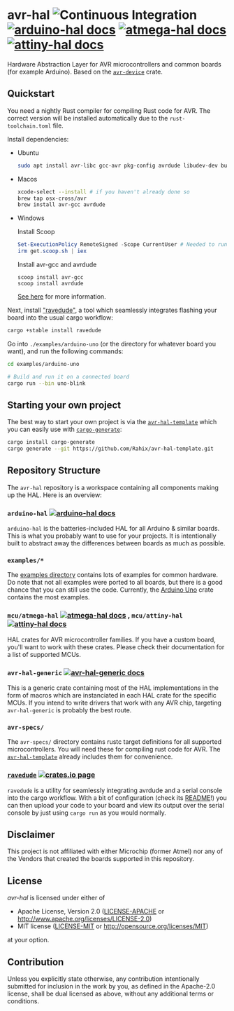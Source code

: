 avr-hal ![Continuous Integration](https://github.com/Rahix/avr-hal/workflows/Continuous%20Integration/badge.svg) [![arduino-hal docs](https://img.shields.io/badge/docs-arduino--hal-4d76ae)][arduino-hal docs] [![atmega-hal docs](https://img.shields.io/badge/docs-atmega--hal-4d76ae)][atmega-hal docs] [![attiny-hal docs](https://img.shields.io/badge/docs-attiny--hal-4d76ae)][attiny-hal docs]
=======
Hardware Abstraction Layer for AVR microcontrollers and common boards (for example Arduino).  Based on the [`avr-device`](https://github.com/Rahix/avr-device) crate.

## Quickstart
You need a nightly Rust compiler for compiling Rust code for AVR.  The correct version will be installed automatically due to the `rust-toolchain.toml` file.

Install dependencies:

- Ubuntu
  ```bash
  sudo apt install avr-libc gcc-avr pkg-config avrdude libudev-dev build-essential
  ```
- Macos  
  ```bash
  xcode-select --install # if you haven't already done so
  brew tap osx-cross/avr
  brew install avr-gcc avrdude
  ```
- Windows

  Install Scoop
  ```PowerShell
  Set-ExecutionPolicy RemoteSigned -Scope CurrentUser # Needed to run a remote script the first time
  irm get.scoop.sh | iex
  ```
  Install avr-gcc and avrdude
  ```
  scoop install avr-gcc
  scoop install avrdude
  ```
  [See here](https://github.com/Rahix/avr-hal/wiki/Setting-up-environment) for more information.
  
Next, install ["ravedude"](./ravedude), a tool which seamlessly integrates flashing your board into the usual cargo workflow:

```bash
cargo +stable install ravedude
```

Go into `./examples/arduino-uno` (or the directory for whatever board you want), and run the following commands:

```bash
cd examples/arduino-uno

# Build and run it on a connected board
cargo run --bin uno-blink
```

## Starting your own project
The best way to start your own project is via the [`avr-hal-template`](https://github.com/Rahix/avr-hal-template) which you can easily use with [`cargo-generate`](https://github.com/cargo-generate/cargo-generate):

```bash
cargo install cargo-generate
cargo generate --git https://github.com/Rahix/avr-hal-template.git
```

## Repository Structure
The `avr-hal` repository is a workspace containing all components making up the HAL.  Here is an overview:

### `arduino-hal` [![arduino-hal docs](https://img.shields.io/badge/docs-git-4d76ae)][arduino-hal docs]
`arduino-hal` is the batteries-included HAL for all Arduino & similar boards.  This is what you probably want to use for your projects.  It is intentionally built to abstract away the differences between boards as much as possible.

### `examples/*`
The [examples directory](./examples) contains lots of examples for common hardware.  Do note that not all examples were ported to all boards, but there is a good chance that you can still use the code.  Currently, the [Arduino Uno](./examples/arduino-uno/) crate contains the most examples.

### `mcu/atmega-hal` [![atmega-hal docs](https://img.shields.io/badge/docs-git-4d76ae)][atmega-hal docs] , `mcu/attiny-hal` [![attiny-hal docs](https://img.shields.io/badge/docs-git-4d76ae)][attiny-hal docs]
HAL crates for AVR microcontroller families.  If you have a custom board, you'll want to work with these crates.  Please check their documentation for a list of supported MCUs.

### `avr-hal-generic` [![avr-hal-generic docs](https://img.shields.io/badge/docs-git-4d76ae)][avr-hal-generic docs]
This is a generic crate containing most of the HAL implementations in the form of macros which are instanciated in each HAL crate for the specific MCUs.  If you intend to write drivers that work with any AVR chip, targeting `avr-hal-generic` is probably the best route.

### `avr-specs/`
The `avr-specs/` directory contains rustc target definitions for all supported microcontrollers.  You will need these for compiling rust code for AVR.  The [`avr-hal-template`](https://github.com/Rahix/avr-hal-template) already includes them for convenience.

### [`ravedude`](./ravedude) [![crates.io page](https://img.shields.io/crates/v/ravedude.svg)](https://crates.io/crates/ravedude)
`ravedude` is a utility for seamlessly integrating avrdude and a serial console into the cargo workflow.  With a bit of configuration (check its [README](./ravedude/README.md)!) you can then upload your code to your board and view its output over the serial console by just using `cargo run` as you would normally.

[avr-hal-generic docs]: https://rahix.github.io/avr-hal/avr_hal_generic/index.html
[arduino-hal docs]: https://rahix.github.io/avr-hal/arduino_hal/index.html
[atmega-hal docs]: https://rahix.github.io/avr-hal/atmega_hal/index.html
[attiny-hal docs]: https://rahix.github.io/avr-hal/attiny_hal/index.html

## Disclaimer
This project is not affiliated with either Microchip (former Atmel) nor any of the Vendors that created the boards supported in this repository.

## License
*avr-hal* is licensed under either of

 * Apache License, Version 2.0 ([LICENSE-APACHE](LICENSE-APACHE) or http://www.apache.org/licenses/LICENSE-2.0)
 * MIT license ([LICENSE-MIT](LICENSE-MIT) or http://opensource.org/licenses/MIT)

at your option.

## Contribution
Unless you explicitly state otherwise, any contribution intentionally submitted for inclusion in the work by you, as defined in the Apache-2.0 license, shall be dual licensed as above, without any additional terms or conditions.
